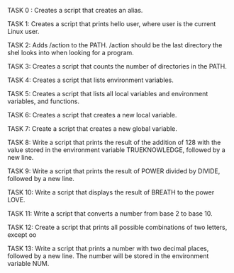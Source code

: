 TASK 0 : Creates a script that creates an alias.

TASK 1: Creates a script that prints hello user, where user is the current Linux user.

TASK 2: Adds /action to the PATH. /action should be the last directory the shel looks into when looking for a program.

TASK 3: Creates a script that counts the number of directories in the PATH.

TASK 4: Creates a script that lists environment variables.

TASK 5: Creates a script that lists all local variables and environment variables, and functions.

TASK 6: Creates a script that creates a new local variable.

TASK 7: Create a script that creates a new global variable.

TASK 8: Write a script that prints the result of the addition of 128 with the value stored in the environment variable TRUEKNOWLEDGE, followed by a new line.

TASK 9: Write a script that prints the result of POWER divided by DIVIDE, followed by a new line.

TASK 10: Write a script that displays the result of BREATH to the power LOVE.

TASK 11: Write a script that converts a number from base 2 to base 10.

TASK 12: Create a script that prints all possible combinations of two letters, except oo

TASK 13: Write a script that prints a number with two decimal places, followed by a new line. The number will be stored in the environment variable NUM.
